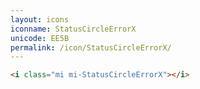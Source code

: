 ```yaml
---
layout: icons
iconname: StatusCircleErrorX
unicode: EE5B
permalink: /icon/StatusCircleErrorX/
---
```


``` html
<i class="mi mi-StatusCircleErrorX"></i>
```
